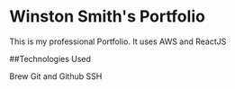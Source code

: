 # Winston Smith's Portfolio

This is my professional Portfolio. It uses AWS and ReactJS

##Technologies Used

Brew
Git and Github
SSH
